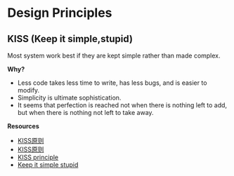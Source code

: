 # Design Principles

## KISS (Keep it simple,stupid)
Most system work best if they are kept simple rather than made complex.

**Why?**

-   Less code takes less time to write, has less bugs, and is easier to modify.
-   Simplicity is ultimate sophistication.
-   It seems that perfection is reached not when there is nothing left to add, but when there is nothing not left to take away.

**Resources**

-   [KISS原则](http://baike.baidu.com/link?url=91KNN8DQVlgRsi5Lux3wI8_PSHcV0yVMaaXy3uqvOaoU3aW7DkNyEhENhyxrF2CxjAbrAYkvdqU6riKWVClSR_)
-   [KISS原则](http://wiki.mbalib.com/wiki/KISS%E5%8E%9F%E5%88%99)
-   [KISS principle](http://en.wikipedia.org/wiki/KISS_principle)
-   [Keep it simple stupid](http://principles-wiki.net/principles:keep_it_simple_stupid)